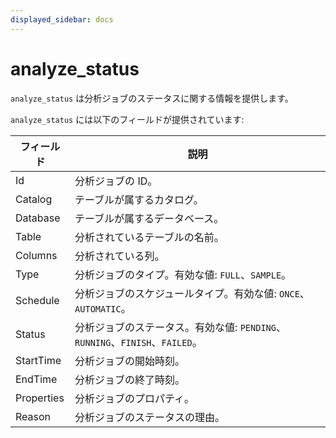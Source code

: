 ```yaml
---
displayed_sidebar: docs
---
```


# analyze_status

`analyze_status` は分析ジョブのステータスに関する情報を提供します。

`analyze_status` には以下のフィールドが提供されています:

| **フィールド**    | **説明**                                         |
| ------------ | ------------------------------------------------ |
| Id           | 分析ジョブの ID。                                |
| Catalog      | テーブルが属するカタログ。                       |
| Database     | テーブルが属するデータベース。                   |
| Table        | 分析されているテーブルの名前。                   |
| Columns      | 分析されている列。                               |
| Type         | 分析ジョブのタイプ。有効な値: `FULL`、`SAMPLE`。 |
| Schedule     | 分析ジョブのスケジュールタイプ。有効な値: `ONCE`、`AUTOMATIC`。 |
| Status       | 分析ジョブのステータス。有効な値: `PENDING`、`RUNNING`、`FINISH`、`FAILED`。 |
| StartTime    | 分析ジョブの開始時刻。                           |
| EndTime      | 分析ジョブの終了時刻。                           |
| Properties   | 分析ジョブのプロパティ。                         |
| Reason       | 分析ジョブのステータスの理由。                   |

